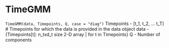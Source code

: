 # TimeGMM

`TimeGMM(data, Timepoints, Q, case = "diag")`
Timepoints - [t_1, t_2, ... t_T] # Timepoints for which the data is provided in the data object 
data - {Timepoints[t]: n_txd_t size 2-D array | for t in Timepoints}
Q - Number of components

